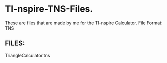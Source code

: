 # TI-nspire-TNS-Files.

These are files that are made by me for the TI-nspire Calculator. File Format: TNS

## FILES:
TriangleCalculator.tns
